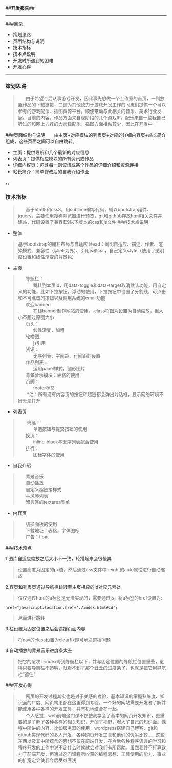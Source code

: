 ##**开发报告**##

------
###目录

 - 策划思路
 - 页面结构与说明
 - 技术指标
 - 技术点说明
 - 开发时所遇到的困难
 - 开发心得

----------

### 策划思路

> &nbsp;&nbsp;&nbsp;&nbsp;&nbsp;&nbsp;由于希望今后从事游戏开发，因此事先想做一个工作室的首页，一则放置作品的下载链接，二则为其他致力于游戏开发工作的同志们提供一个可以参考的游戏配乐、插图资源平台，顺便带动与此相关的音乐、美术行业发展。目前的内容，作品方面来自现阶段的几个游戏IP，配乐来自一些我自己听过的和网上力荐的大师级配乐，插图方面接触较少，因此在开发中

###页面结构与说明
&nbsp;&nbsp;&nbsp;&nbsp;&nbsp;&nbsp;由主页+对应模块的列表页+对应的详细内容页+站长简介组成，这些页面之间可以自由跳转。

 - 主页：提供导航和几个最新的对应信息
 - 列表页：提供相应模块的所有资讯或作品
 - 详细内容页：包含每一则资讯或某个作品的详细介绍和资源连接
 - 站长简介：简单修改后的自我介绍作业

，，
### 技术指标

> &nbsp;&nbsp;&nbsp;&nbsp;&nbsp;&nbsp;基于html5和css3，用sublime编写代码，辅以bootstrap组件、jquery，主要使用搜狗浏览器进行预览，git和github存放html相关文件并建站，代码设置了兼容IE9以下版本的css和js文件
###技术点说明
    

 - 整体

> 基于bootstrap的栅栏布局与自适应
> Head：阐明自适应、描述、作者、渲染模式、兼容性（以ie9为界）、引用js和css，自己定义style（使用了透明度设置和线性渐变的背景色）

 - 主页

> &nbsp;&nbsp;&nbsp;&nbsp;&nbsp;&nbsp;导航栏：<br>
&nbsp;&nbsp;&nbsp;&nbsp;&nbsp;&nbsp;&nbsp;&nbsp;&nbsp;&nbsp;&nbsp;&nbsp;跳转到本页id，用data-toggle和data-target取消默认功能，用自定义的功能，比如下拉按钮，浮动的使用，下拉按钮中设置了分割线，可点击和不可点击的按钮以及调用系统的email功能<br>
> &nbsp;&nbsp;&nbsp;&nbsp;&nbsp;&nbsp;欢迎banner:<br>
&nbsp;&nbsp;&nbsp;&nbsp;&nbsp;&nbsp;&nbsp;&nbsp;&nbsp;&nbsp;&nbsp;&nbsp;在线banner制作网站的使用，.class将图片设置为自动缩放，但大小不超过原图大小 <br>
&nbsp;&nbsp;&nbsp;&nbsp;&nbsp;&nbsp;页头：<br>
&nbsp;&nbsp;&nbsp;&nbsp;&nbsp;&nbsp;&nbsp;&nbsp;&nbsp;&nbsp;&nbsp;&nbsp;线性渐变，加粗<br>
> &nbsp;&nbsp;&nbsp;&nbsp;&nbsp;&nbsp;轮播图:<br>
&nbsp;&nbsp;&nbsp;&nbsp;&nbsp;&nbsp;&nbsp;&nbsp;&nbsp;&nbsp;&nbsp;&nbsp;js引用<br>
&nbsp;&nbsp;&nbsp;&nbsp;&nbsp;&nbsp;资讯：<br>
&nbsp;&nbsp;&nbsp;&nbsp;&nbsp;&nbsp;&nbsp;&nbsp;&nbsp;&nbsp;&nbsp;&nbsp;无序列表，字间距、行间距的设置 <br>
&nbsp;&nbsp;&nbsp;&nbsp;&nbsp;&nbsp;作品列表：<br>
&nbsp;&nbsp;&nbsp;&nbsp;&nbsp;&nbsp;&nbsp;&nbsp;&nbsp;&nbsp;&nbsp;&nbsp;运用panel样式，圆形图片 <br>
&nbsp;&nbsp;&nbsp;&nbsp;&nbsp;&nbsp;背景音乐模块：表格的使用 <br>
&nbsp;&nbsp;&nbsp;&nbsp;&nbsp;&nbsp;页脚：<br>
&nbsp;&nbsp;&nbsp;&nbsp;&nbsp;&nbsp;&nbsp;&nbsp;&nbsp;&nbsp;&nbsp;&nbsp;footer标签<br>
>&nbsp;&nbsp;&nbsp;&nbsp;&nbsp;&nbsp; *注：所有没有内容页的按钮和超链都会弹出对话框，显示网络环境不好无法打开<br>

 - 列表页

>&nbsp;&nbsp;&nbsp;&nbsp;&nbsp;&nbsp; 筛选：<br>
&nbsp;&nbsp;&nbsp;&nbsp;&nbsp;&nbsp;&nbsp;&nbsp;&nbsp;&nbsp;&nbsp;&nbsp;单选按钮与提交按钮的使用<br>
&nbsp;&nbsp;&nbsp;&nbsp;&nbsp;&nbsp;换页：<br>
&nbsp;&nbsp;&nbsp;&nbsp;&nbsp;&nbsp;&nbsp;&nbsp;&nbsp;&nbsp;&nbsp;&nbsp;inline-block与无序列表配合使用<br>
&nbsp;&nbsp;&nbsp;&nbsp;&nbsp;&nbsp;排行：<br>
&nbsp;&nbsp;&nbsp;&nbsp;&nbsp;&nbsp;&nbsp;&nbsp;&nbsp;&nbsp;&nbsp;&nbsp;图标字体的使用<br>

 - 自我介绍

> &nbsp;&nbsp;&nbsp;&nbsp;&nbsp;&nbsp;背景音乐<br>
&nbsp;&nbsp;&nbsp;&nbsp;&nbsp;&nbsp;自动播放 <br>
&nbsp;&nbsp;&nbsp;&nbsp;&nbsp;&nbsp;自定义超链接样式 <br>
&nbsp;&nbsp;&nbsp;&nbsp;&nbsp;&nbsp;手风琴列表<br>
&nbsp;&nbsp;&nbsp;&nbsp;&nbsp;&nbsp;留言区的textarea表单<br>

 - 内容页

> &nbsp;&nbsp;&nbsp;&nbsp;&nbsp;&nbsp;切换面板的使用<br>
&nbsp;&nbsp;&nbsp;&nbsp;&nbsp;&nbsp;下载地址：表格，字体图标 <br>
&nbsp;&nbsp;&nbsp;&nbsp;&nbsp;&nbsp;广告：float<br>

###技术难点

1.图片自适应缩放之后大小不一致，轮播起来会很怪异

> 设置高度为固定的px值，然后通过css文件中height的auto属性进行自动缩放

2.容页和列表页通过导航栏跳转至主页相应的id对应元素处

> 仅仅通过html的a标签是无法实现的，需要通过js，将a标签的href设置为:
```html
href="javascript:location.href='./index.html#id';
```
> 从而进行跳转

3.栏设置为固定位置之后会遮挡页面内容

> 将nav的class设置为clearfix即可解决遮挡问题

4.自动播放的背景音乐进度条太丑

> 把它的层次z-index降到导航栏以下，并与固定位置的导航栏位置重叠，这样只要导航栏不透明，就看不到了那个丑丑的进度条了，也就是把它用导航栏“遮住”

###开发心得

> &nbsp;&nbsp;&nbsp;&nbsp;&nbsp;&nbsp;网页的开发过程其实也是对于美感的考验，基本知识的掌握熟练度、知识面的广度、网页构思都在这里得到考验，一个好的网站需要开发者了解并能使用各种各样的开发工具，并有机地结合在一起。<br>
> &nbsp;&nbsp;&nbsp;&nbsp;&nbsp;&nbsp;个人感觉，web前端这门课不仅使我学会了基本的网页开发知识，更重要的是了解了各种各样的相关知识，开阔了视野，增大了自己的知识面。课程中所讲的内容，比如服务器的使用，wordpress搭建自己博客，git和github实现代码的多人开发，各种网页开发工具和他们的优劣比较......这些东西以及其中所蕴含的思想不仅在前端开发，在今后各种程序语言的学习和程序开发的工作中说不定什么时候就会对我们有所帮助。虽然我并不打算致力于前端开发，但通过这门课程所收获的编程思想、工具使用的能力、事业的扩宽定会使我今后受益匪浅